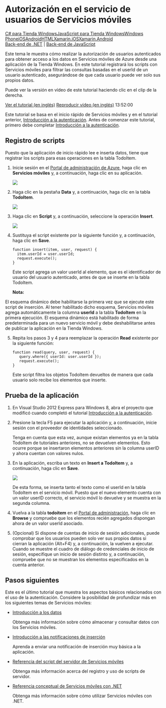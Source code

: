 <properties pageTitle="Service-side authorization (Windows Store) | Mobile Dev Center" metaKeywords="" description="Learn how to authorize users in the JavaScript backend of Azure Mobile Services." metaCanonical="" services="" documentationCenter="Mobile" title="Service-side authorization of Mobile Services users" authors="glenga" solutions="" manager="" editor="" />

<tags ms.service="mobile-services" ms.workload="mobile" ms.tgt_pltfrm="mobile-windows-store" ms.devlang="dotnet" ms.topic="article" ms.date="01/01/1900" ms.author="glenga" />

# Autorización en el servicio de usuarios de Servicios móviles

<div class="dev-center-tutorial-selector sublanding"><a href="/es-es/documentation/articles/mobile-services-windows-store-dotnet-authorize-users-in-scripts" title="C# para Tienda Windows" class="current">C# para Tienda Windows</a><a href="/es-es/documentation/articles/mobile-services-windows-store-javascript-authorize-users-in-scripts" title="JavaScript para Tienda Windows">JavaScript para Tienda Windows</a><a href="/es-es/documentation/articles/mobile-services-windows-phone-authorize-users-in-scripts" title="Windows Phone">Windows Phone</a><a href="/es-es/documentation/articles/mobile-services-ios-authorize-users-in-scripts" title="iOS">iOS</a><a href="/es-es/documentation/articles/mobile-services-android-authorize-users-in-scripts" title="Android">Android</a><a href="/es-es/documentation/articles/mobile-services-html-authorize-users-in-scripts" title="HTML">HTML</a><a href="/es-es/documentation/articles/partner-xamarin-mobile-services-ios-authorize-users-in-scripts" title="Xamarin.iOS">Xamarin.iOS</a><a href="/es-es/documentation/articles/partner-xamarin-mobile-services-android-authorize-users-in-scripts" title="Xamarin.Android">Xamarin.Android</a></div>

<div class="dev-center-tutorial-subselector"><a href="/es-es/documentation/articles/mobile-services-dotnet-backend-windows-store-dotnet-authorize-users-in-scripts/" title="Back-end de .NET">Back-end de .NET</a> | <a href="/es-es/documentation/articles/mobile-services-windows-store-dotnet-authorize-users-in-scripts/"  title="Back-end de JavaScript" class="current">Back-end de JavaScript</a></div>

<div class="dev-onpage-video-clear clearfix">
<div class="dev-onpage-left-content">
<p>Este tema le muestra c&oacute;mo realizar la autorizaci&oacute;n de usuarios autenticados para obtener acceso a los datos en Servicios m&oacute;viles de Azure desde una aplicaci&oacute;n de la Tienda Windows. En este tutorial registrar&aacute; los scripts con Servicios m&oacute;viles para filtrar las consultas basadas en el userId de un usuario autenticado, asegur&aacute;ndose de que cada usuario puede ver solo sus propios datos.</p>
<p>Puede ver la versi&oacute;n en v&iacute;deo de este tutorial haciendo clic en el clip de la derecha.</p>
</div>

<div class="dev-onpage-video-wrapper"><a href="http://channel9.msdn.com/Series/Windows-Azure-Mobile-Services/Windows-Store-app-Authenticate-and-Authorize-users-with-Server-Scripts-in-Windows-Azure-Mobile-Servi" target="_blank" class="label">Ver el tutorial (en ingl&eacute;s)</a> <a style="background-image: url('/media/devcenter/mobile/videos/authorize-users-with-scripts-windows-store-180x120.png') !important;" href="http://channel9.msdn.com/Series/Windows-Azure-Mobile-Services/Windows-Store-app-Authenticate-and-Authorize-users-with-Server-Scripts-in-Windows-Azure-Mobile-Servi" target="_blank" class="dev-onpage-video"><span class="icon">Reproducir v&iacute;deo (en ingl&eacute;s)</span></a> <span class="time">13:52:00</span></div>

</div>

Este tutorial se basa en el inicio rápido de Servicios móviles y en el tutorial anterior, [Introducción a la autenticación][Introducción a la autenticación]. Antes de comenzar este tutorial, primero debe completar [Introducción a la autenticación][Introducción a la autenticación].

## <a name="register-scripts"></a>Registro de scripts

Puesto que la aplicación de inicio rápido lee e inserta datos, tiene que registrar los scripts para esas operaciones en la tabla TodoItem.

1.  Inicie sesión en el [Portal de administración de Azure][Portal de administración de Azure], haga clic en **Servicios móviles** y, a continuación, haga clic en su aplicación.

    ![][0]

2.  Haga clic en la pestaña **Data** y, a continuación, haga clic en la tabla **TodoItem**.

    ![][1]

3.  Haga clic en **Script** y, a continuación, seleccione la operación **Insert**.

    ![][2]

4.  Sustituya el script existente por la siguiente función y, a continuación, haga clic en **Save**.

        function insert(item, user, request) {
          item.userId = user.userId;    
          request.execute();
        }

    Este script agrega un valor userId al elemento, que es el identificador de usuario del usuario autenticado, antes de que se inserte en la tabla TodoItem.

    <div class="dev-callout"><b>Nota:</b>
<p>El esquema din&aacute;mico debe habilitarse la primera vez que se ejecute este script de inserci&oacute;n. Al tener habilitado dicho esquema, Servicios m&oacute;viles agrega autom&aacute;ticamente la columna <strong>userId</strong> a la tabla <strong>TodoItem</strong> en la primera ejecuci&oacute;n. El esquema din&aacute;mico est&aacute; habilitado de forma predeterminada para un nuevo servicio m&oacute;vil y debe deshabilitarse antes de publicar la aplicaci&oacute;n en la Tienda Windows.</p>
</div>

5.  Repita los pasos 3 y 4 para reemplazar la operación **Read** existente por la siguiente función:

        function read(query, user, request) {
           query.where({ userId: user.userId });    
           request.execute();
        }

    Este script filtra los objetos TodoItem devueltos de manera que cada usuario solo recibe los elementos que inserte.

## Prueba de la aplicación

1.  En Visual Studio 2012 Express para Windows 8, abra el proyecto que modificó cuando completó el tutorial [Introducción a la autenticación][Introducción a la autenticación].

2.  Presione la tecla F5 para ejecutar la aplicación y, a continuación, inicie sesión con el proveedor de identidades seleccionado.

    Tenga en cuenta que esta vez, aunque existan elementos ya en la tabla TodoItem de tutoriales anteriores, no se devuelven elementos. Esto ocurre porque se insertaron elementos anteriores sin la columna userID y ahora cuentan con valores nulos.

3.  En la aplicación, escriba un texto en **Insert a TodoItem** y, a continuación, haga clic en **Save**.

    ![][3]

    De esta forma, se inserta tanto el texto como el userId en la tabla TodoItem en el servicio móvil. Puesto que el nuevo elemento cuenta con un valor userID correcto, el servicio móvil lo devuelve y se muestra en la segunda columna.

4.  Vuelva a la tabla **todoitem** en el [Portal de administración][Portal de administración de Azure], haga clic en **Browse** y compruebe que los elementos recién agregados dispongan ahora de un valor userId asociado.

5.  (Opcional) Si dispone de cuentas de inicio de sesión adicionales, puede comprobar que los usuarios pueden solo ver sus propios datos si cierran la aplicación (Alt+F4) y, a continuación, la vuelven a ejecutar. Cuando se muestre el cuadro de diálogo de credenciales de inicio de sesión, especifique un inicio de sesión distinto y, a continuación, compruebe que no se muestran los elementos especificados en la cuenta anterior.

## Pasos siguientes

Este es el último tutorial que muestra los aspectos básicos relacionados con el uso de la autenticación. Considere la posibilidad de profundizar más en los siguientes temas de Servicios móviles:

-   [Introducción a los datos][Introducción a los datos]
    
	Obtenga más información sobre cómo almacenar y consultar datos con los Servicios móviles.

-   [Introducción a las notificaciones de inserción][Introducción a las notificaciones de inserción]
    
	Aprenda a enviar una notificación de inserción muy básica a la aplicación.

-   [Referencia del script del servidor de Servicios móviles][Referencia del script del servidor de Servicios móviles]
    
	Obtenga más información acerca del registro y uso de scripts de servidor.

-   [Referencia conceptual de Servicios móviles con .NET][Referencia conceptual de Servicios móviles con .NET]
    
	Obtenga más información sobre cómo utilizar Servicios móviles con .NET.

<!-- Anchors. --> 
<!-- Images. --> 
<!-- URLs. -->

  [Introducción a la autenticación]: /es-es/develop/mobile/tutorials/get-started-with-users-dotnet
  [Portal de administración de Azure]: https://manage.windowsazure.com/
  [0]: ./media/mobile-services-windows-store-dotnet-authorize-users-in-scripts/mobile-services-selection.png
  [1]: ./media/mobile-services-windows-store-dotnet-authorize-users-in-scripts/mobile-portal-data-tables.png
  [2]: ./media/mobile-services-windows-store-dotnet-authorize-users-in-scripts/mobile-insert-script-users.png
  [3]: ./media/mobile-services-windows-store-dotnet-authorize-users-in-scripts/mobile-quickstart-startup.png
  [Introducción a los datos]: /es-es/documentation/articles/mobile-services-windows-store-dotnet-get-started-data/
  [Introducción a las notificaciones de inserción]: /es-es/develop/mobile/tutorials/get-started-with-push-dotnet
  [Referencia del script del servidor de Servicios móviles]: http://go.microsoft.com/fwlink/?LinkId=262293
  [Referencia conceptual de Servicios móviles con .NET]: /es-es/develop/mobile/how-to-guides/work-with-net-client-library
